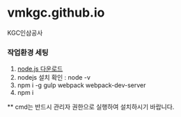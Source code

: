 # vmkgc.github.io
KGC인삼공사


### 작업환경 세팅

1. [node.js 다운로드](https://nodejs.org/ko/)
2. nodejs 설치 확인 : node -v
3. npm i -g gulp webpack webpack-dev-server
4. npm i

** cmd는 반드시 관리자 권한으로 실행하여 설치하시기 바랍니다.
